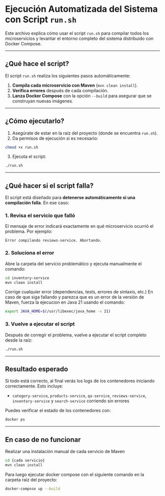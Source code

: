 # Ejecución Automatizada del Sistema con Script `run.sh`

Este archivo explica cómo usar el script `run.sh` para compilar todos los microservicios y levantar el entorno completo del sistema distribuido con Docker Compose.

---

## ¿Qué hace el script?

El script `run.sh` realiza los siguientes pasos automáticamente:

1. **Compila cada microservicio con Maven** (`mvn clean install`).
2. **Verifica errores** después de cada compilación.
3. **Lanza Docker Compose** con la opción `--build` para asegurar que se construyan nuevas imágenes.

---

## ¿Cómo ejecutarlo?

1. Asegúrate de estar en la raíz del proyecto (donde se encuentra `run.sh`).
2. Da permisos de ejecución si es necesario:

```bash
chmod +x run.sh
```

3. Ejecuta el script:

```bash
./run.sh
```

---

## ¿Qué hacer si el script falla?

El script está diseñado para **detenerse automáticamente si una compilación falla**. En ese caso:

### 1. Revisa el servicio que falló

El mensaje de error indicará exactamente en qué microservicio ocurrió el problema. Por ejemplo:

```
Error compilando reviews-service. Abortando.
```

### 2. Soluciona el error

Abre la carpeta del servicio problemático y ejecuta manualmente el comando:

```bash
cd inventory-service
mvn clean install
```

Corrige cualquier error (dependencias, tests, errores de sintaxis, etc.)
En caso de que siga fallando y parezca que es un error de la versión de Maven, fuerza la ejecucion en Java 21 usando el comando:


```bash
export JAVA_HOME=$(/usr/libexec/java_home -v 21)
```


### 3. Vuelve a ejecutar el script

Después de corregir el problema, vuelve a ejecutar el script completo desde la raíz:

```bash
./run.sh
```

---

## Resultado esperado

Si todo está correcto, al final verás los logs de los contenedores iniciando correctamente. Esto incluye:

- `category-service`, `products-service`, `qa-service`, `reviews-service`, `inventory-service` y `search-service` corriendo sin errores

Puedes verificar el estado de los contenedores con:

```bash
docker ps
```

---

## En caso de no funcionar

Realizar una instalación manual de cada servicio de Maven

```bash
cd {cada servicio}
mvn clean install
```

Para luego ejecutar docker compose con el siguiente comando en la carpeta raíz del proyecto:

```bash
docker-compose up --build
```
